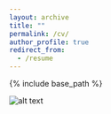 ```yaml
---
layout: archive
title: ""
permalink: /cv/
author_profile: true
redirect_from:
  - /resume
---
```


{% include base_path %}

![alt text]('/files/KTazi_CV_Apr23.pdf')

